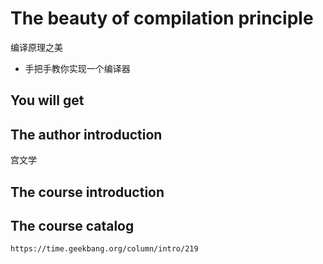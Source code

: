 #  The beauty of compilation principle

编译原理之美

+ 手把手教你实现一个编译器

##  You will get


##  The author introduction

宫文学

##  The course introduction


##  The course catalog

```
https://time.geekbang.org/column/intro/219
```
